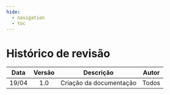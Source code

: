```yaml
---
hide:
  - navigation
  - toc
---
```


# Histórico de revisão

| Data  | Versão | Descrição               | Autor |
| :---: | :----: | ----------------------- | ----- |
| 19/04 |  1.0   | Criação da documentação | Todos |